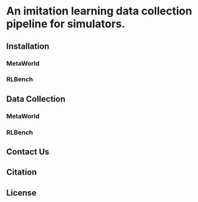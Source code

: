 # An imitation learning data collection pipeline for simulators.

## Installation

### MetaWorld

### RLBench

## Data Collection

### MetaWorld

### RLBench

## Contact Us

## Citation

## License
